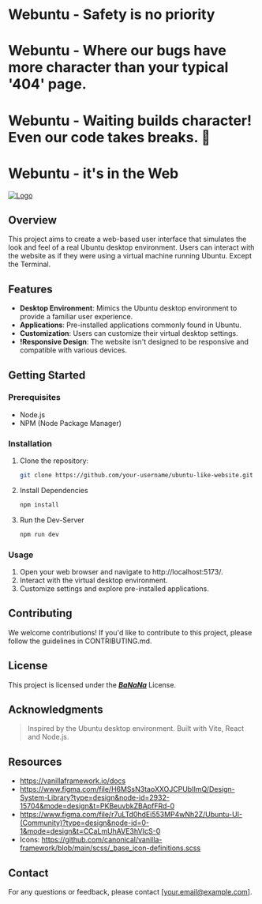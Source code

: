 # Webuntu - Safety is no priority
# Webuntu - Where our bugs have more character than your typical '404' page.
# Webuntu - Waiting builds character! Even our code takes breaks. 🐢
# Webuntu -  it's in the Web
[![Logo](https://img.youtube.com/vi/dQw4w9WgXcQ/0.jpg)](https://www.youtube.com/watch?v=dQw4w9WgXcQ)

## Overview

This project aims to create a web-based user interface that simulates the look and feel of a real Ubuntu desktop environment. Users can interact with the website as if they were using a virtual machine running Ubuntu. Except the Terminal.

## Features

- **Desktop Environment**: Mimics the Ubuntu desktop environment to provide a familiar user experience.
- **Applications**: Pre-installed applications commonly found in Ubuntu.
- **Customization**: Users can customize their virtual desktop settings.
- **!Responsive Design**: The website isn't designed to be responsive and compatible with various devices.

## Getting Started

### Prerequisites

- Node.js
- NPM (Node Package Manager)

### Installation

1. Clone the repository:

   ```bash
   git clone https://github.com/your-username/ubuntu-like-website.git
   ```
2. Install Dependencies
   ```bash
   npm install
   ```
3. Run the Dev-Server
   ```bash
   npm run dev
   ```
### Usage
   1. Open your web browser and navigate to http://localhost:5173/.
   2. Interact with the virtual desktop environment.
   3. Customize settings and explore pre-installed applications.

## Contributing

We welcome contributions! If you'd like to contribute to this project, please follow the guidelines in CONTRIBUTING.md.

## License

This project is licensed under the ***[BaNaNa](https://www.youtube.com/watch?v=sJZ1G0e5bWU)*** License.

## Acknowledgments

> Inspired by the Ubuntu desktop environment.
> Built with Vite, React and Node.js.

## Resources
- https://vanillaframework.io/docs
- https://www.figma.com/file/H6MSsN3taoXXOJCPUbIImQ/Design-System-Library?type=design&node-id=2932-15704&mode=design&t=PKBeuvbkZBApfFRd-0
- https://www.figma.com/file/r7uLTd0hdEi553MP4wNh2Z/Ubuntu-UI-(Community)?type=design&node-id=0-1&mode=design&t=CCaLmUhAVE3hVIcS-0
- Icons: https://github.com/canonical/vanilla-framework/blob/main/scss/_base_icon-definitions.scss

## Contact

For any questions or feedback, please contact [your.email@example.com].
